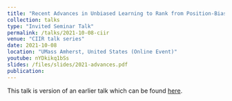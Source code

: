 ```yaml
---
title: "Recent Advances in Unbiased Learning to Rank from Position-Biased Click Feedback"
collection: talks
type: "Invited Seminar Talk"
permalink: /talks/2021-10-08-ciir
venue: "CIIR talk series"
date: 2021-10-08
location: "UMass Amherst, United States (Online Event)"
youtube: nYDkikq1bSs
slides: /files/slides/2021-advances.pdf
publication: 
---
```

This talk is version of an earlier talk which can be found [here](2021-06-09-advances).